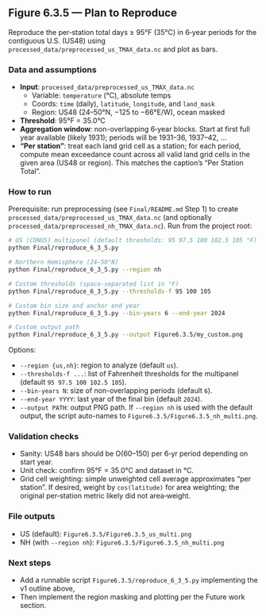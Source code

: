 ## Figure 6.3.5 — Plan to Reproduce

Reproduce the per‑station total days ≥ 95°F (35°C) in 6‑year periods for the contiguous U.S. (US48) using `processed_data/preprocessed_us_TMAX_data.nc` and plot as bars. 

### Data and assumptions
- **Input**: `processed_data/preprocessed_us_TMAX_data.nc`
  - Variable: `temperature` (°C), absolute temps
  - Coords: `time` (daily), `latitude`, `longitude`, and `land_mask`
  - Region: US48 (24–50°N, −125 to −66°E/W), ocean masked
- **Threshold**: 95°F = 35.0°C
- **Aggregation window**: non-overlapping 6‑year blocks. Start at first full year available (likely 1931); periods will be 1931–36, 1937–42, …
- **“Per station”**: treat each land grid cell as a station; for each period, compute mean exceedance count across all valid land grid cells in the given area (US48 or region). This matches the caption’s “Per Station Total”.

### How to run

Prerequisite: run preprocessing (see `Final/README.md` Step 1) to create `processed_data/preprocessed_us_TMAX_data.nc` (and optionally `processed_data/preprocessed_nh_TMAX_data.nc`). Run from the project root:

```bash
# US (CONUS) multipanel (default thresholds: 95 97.5 100 102.5 105 °F)
python Final/reproduce_6_3_5.py

# Northern Hemisphere (24–50°N)
python Final/reproduce_6_3_5.py --region nh

# Custom thresholds (space-separated list in °F)
python Final/reproduce_6_3_5.py --thresholds-f 95 100 105

# Custom bin size and anchor end year
python Final/reproduce_6_3_5.py --bin-years 6 --end-year 2024

# Custom output path
python Final/reproduce_6_3_5.py --output Figure6.3.5/my_custom.png
```

Options:
- `--region {us,nh}`: region to analyze (default `us`).
- `--thresholds-f ...`: list of Fahrenheit thresholds for the multipanel (default `95 97.5 100 102.5 105`).
- `--bin-years N`: size of non-overlapping periods (default `6`).
- `--end-year YYYY`: last year of the final bin (default `2024`).
- `--output PATH`: output PNG path. If `--region nh` is used with the default output, the script auto-names to `Figure6.3.5/Figure6.3.5_nh_multi.png`.

### Validation checks
- Sanity: US48 bars should be O(60–150) per 6‑yr period depending on start year.
- Unit check: confirm 95°F = 35.0°C and dataset in °C.
- Grid cell weighting: simple unweighted cell average approximates “per station”. If desired, weight by `cos(latitude)` for area weighting; the original per‑station metric likely did not area‑weight.

### File outputs
- US (default): `Figure6.3.5/Figure6.3.5_us_multi.png`
- NH (with `--region nh`): `Figure6.3.5/Figure6.3.5_nh_multi.png`

### Next steps
- Add a runnable script `Figure6.3.5/reproduce_6_3_5.py` implementing the v1 outline above,
- Then implement the region masking and plotting per the Future work section.


